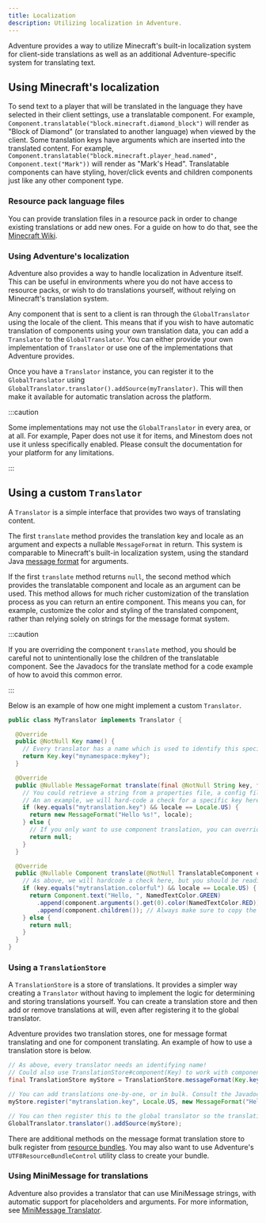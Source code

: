 ```yaml
---
title: Localization
description: Utilizing localization in Adventure.
---
```


Adventure provides a way to utilize Minecraft's built-in localization system for client-side translations as well as an additional Adventure-specific system for translating text.

## Using Minecraft's localization

To send text to a player that will be translated in the language they have selected in their client settings, use a translatable component.
For example, `Component.translatable("block.minecraft.diamond_block")` will render as "Block of Diamond" (or translated to another language) when viewed by the client.
Some translation keys have arguments which are inserted into the translated content.
For example, `Component.translatable("block.minecraft.player_head.named", Component.text("Mark"))` will render as "Mark's Head".
Translatable components can have styling, hover/click events and children components just like any other component type.

### Resource pack language files

You can provide translation files in a resource pack in order to change existing translations or add new ones.
For a guide on how to do that, see the [Minecraft Wiki](https://minecraft.wiki/w/Resource_pack#Language).

### Using Adventure's localization

Adventure also provides a way to handle localization in Adventure itself.
This can be useful in environments where you do not have access to resource packs, or wish to do translations yourself, without relying on Minecraft's translation system.

Any component that is sent to a client is ran through the `GlobalTranslator` using the locale of the client.
This means that if you wish to have automatic translation of components using your own translation data, you can add a `Translator` to the `GlobalTranslator`.
You can either provide your own implementation of `Translator` or use one of the implementations that Adventure provides.

Once you have a `Translator` instance, you can register it to the `GlobalTranslator` using `GlobalTranslator.translator().addSource(myTranslator)`.
This will then make it available for automatic translation across the platform.

:::caution

Some implementations may not use the `GlobalTranslator` in every area, or at all.
For example, Paper does not use it for items, and Minestom does not use it unless specifically enabled.
Please consult the documentation for your platform for any limitations.

:::

## Using a custom `Translator`

A `Translator` is a simple interface that provides two ways of translating content.

The first `translate` method provides the translation key and locale as an argument and expects a nullable `MessageFormat` in return.
This system is comparable to Minecraft's built-in localization system, using the standard Java
[message format](jd:java:java.text.MessageFormat) for arguments.

If the first `translate` method returns `null`, the second method which provides the translatable component and locale as an argument can be used.
This method allows for much richer customization of the translation process as you can return an entire component.
This means you can, for example, customize the color and styling of the translated component, rather than relying solely on strings for the message format system.

:::caution

If you are overriding the component `translate` method, you should be careful not to unintentionally lose the children of the translatable component.
See the Javadocs for the translate method for a code example of how to avoid this common error.

:::

Below is an example of how one might implement a custom `Translator`.

```java title="MyTranslator.java"
public class MyTranslator implements Translator {

  @Override
  public @NotNull Key name() {
    // Every translator has a name which is used to identify this specific translator instance.
    return Key.key("mynamespace:mykey");
  }

  @Override
  public @Nullable MessageFormat translate(final @NotNull String key, final @NotNull Locale locale) {
    // You could retrieve a string from a properties file, a config file, or some other system.
    // An an example, we will hard-code a check for a specific key here.
    if (key.equals("mytranslation.key") && locale == Locale.US) {
      return new MessageFormat("Hello %s!", locale);
    } else {
      // If you only want to use component translation, you can override this method and always return `null`.
      return null;
    }
  }

  @Override
  public @Nullable Component translate(@NotNull TranslatableComponent component, @NotNull Locale locale) {
    // As above, we will hardcode a check here, but you should be reading this from elsewhere.
    if (key.equals("mytranslation.colorful") && locale == Locale.US) {
      return Component.text("Hello, ", NamedTextColor.GREEN)
        .append(component.arguments().get(0).color(NamedTextColor.RED))
        .append(component.children()); // Always make sure to copy the children over!
    } else {
      return null;
    }
  }
}
```

### Using a `TranslationStore`

A `TranslationStore` is a store of translations.
It provides a simpler way creating a `Translator` without having to implement the logic for determining and storing translations yourself.
You can create a translation store and then add or remove translations at will, even after registering it to the global translator.

Adventure provides two translation stores, one for message format translating and one for component translating.
An example of how to use a translation store is below.

```java
// As above, every translator needs an identifying name!
// Could also use TranslationStore#component(Key) to work with components instead.
final TranslationStore myStore = TranslationStore.messageFormat(Key.key("mynamespace:mykey"));

// You can add translations one-by-one, or in bulk. Consult the Javadocs for a full list of methods.
myStore.register("mytranslation.key", Locale.US, new MessageFormat("Hello %s!", Locale.US));

// You can then register this to the global translator so the translations are available there!
GlobalTranslator.translator().addSource(myStore);
```

There are additional methods on the message format translation store to bulk register from [resource bundles](jd:java:java.util.ResourceBundle).
You may also want to use Adventure's `UTF8ResourceBundleControl` utility class to create your bundle.

### Using MiniMessage for translations

Adventure also provides a translator that can use MiniMessage strings, with automatic support for placeholders and arguments.
For more information, see [MiniMessage Translator](/adventure/minimessage/translator).
